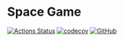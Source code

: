 # Space Game

[![Actions Status](https://github.com/chippydip/spacegame/actions/workflows/main.yaml/badge.svg)](https://github.com/chippydip/spacegame/actions)
[![codecov](https://codecov.io/gh/chippydip/spacegame/branch/main/graph/badge.svg?token=ViIb67FYXB)](https://codecov.io/gh/chippydip/spacegame)
[![GitHub](https://img.shields.io/github/license/chippydip/spacegame)](https://github.com/chippydip/spacegame/blob/main/LICENSE)
